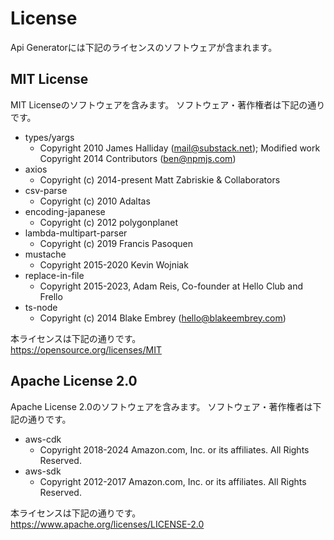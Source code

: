 # **License**
Api Generatorには下記のライセンスのソフトウェアが含まれます。

## MIT License ##
MIT Licenseのソフトウェアを含みます。
ソフトウェア・著作権者は下記の通りです。
* types/yargs
  * Copyright 2010 James Halliday (mail@substack.net); Modified work Copyright 2014 Contributors (ben@npmjs.com)
* axios
  * Copyright (c) 2014-present Matt Zabriskie & Collaborators
* csv-parse
  * Copyright (c) 2010 Adaltas
* encoding-japanese
  * Copyright (c) 2012 polygonplanet
* lambda-multipart-parser
  * Copyright (c) 2019 Francis Pasoquen
* mustache
  * Copyright 2015-2020 Kevin Wojniak
* replace-in-file
  * Copyright 2015-2023, Adam Reis, Co-founder at Hello Club and Frello
* ts-node
  * Copyright (c) 2014 Blake Embrey (hello@blakeembrey.com)

本ライセンスは下記の通りです。  
https://opensource.org/licenses/MIT


## Apache License 2.0 ##
Apache License 2.0のソフトウェアを含みます。
ソフトウェア・著作権者は下記の通りです。
* aws-cdk
  * Copyright 2018-2024 Amazon.com, Inc. or its affiliates. All Rights Reserved.
* aws-sdk
  * Copyright 2012-2017 Amazon.com, Inc. or its affiliates. All Rights Reserved.


本ライセンスは下記の通りです。  
https://www.apache.org/licenses/LICENSE-2.0
